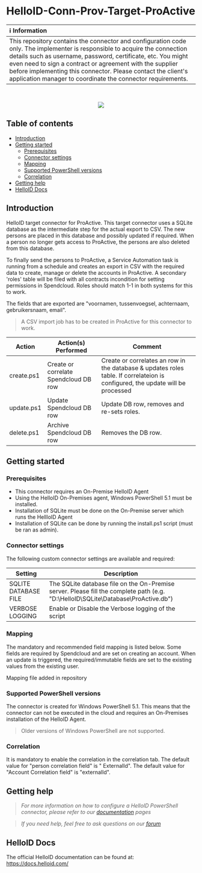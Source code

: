 # HelloID-Conn-Prov-Target-ProActive

| :information_source: Information |
|:---------------------------|
| This repository contains the connector and configuration code only. The implementer is responsible to acquire the connection details such as username, password, certificate, etc. You might even need to sign a contract or agreement with the supplier before implementing this connector. Please contact the client's application manager to coordinate the connector requirements.       |

<br />

<p align="center">
  <img src="https://proactive-software.com/wp-content/uploads/2020/04/pa-logo.svg">
</p>

## Table of contents

- [Introduction](#Introduction)
- [Getting started](#Getting-started)
  + [Prerequisites](#Prerequisites)
  + [Connector settings](#Connector-settings)
  + [Mapping](#Mapping)
  + [Supported PowerShell versions](#Supported-PowerShell-versions)
  + [Correlation](#Correlation)
- [Getting help](#Getting-help)
- [HelloID Docs](#HelloID-Docs)

## Introduction

HelloID target connector for ProActive. This target connector uses a SQLite database as the intermediate step for the actual export to CSV. The new persons are placed in this database and possibly updated if required. When a person no longer gets access to ProActive, the persons are also deleted from this database.

To finally send the persons to ProActive, a Service Automation task is running from a schedule and creates an export in CSV with the required data to create, manage or delete the accounts in ProActive.
A secondary 'roles' table will be filed with all contracts incondition for setting permissions in Spendcloud. Roles should match 1-1 in both systems for this to work.

The fields that are exported are "voornamen, tussenvoegsel, achternaam, gebruikersnaam, email". 
> A CSV import job has to be created in ProActive for this connector to work.

| Action                          | Action(s) Performed   | Comment   | 
| ------------------------------- | --------------------- | --------- |
| create.ps1                      | Create or correlate Spendcloud DB row  | Create or correlates an row in the database & updates roles table. If correlateion is configured, the update will be processed |
| update.ps1                      | Update Spendcloud DB row  | Update DB row, removes and re-sets roles. |
| delete.ps1                      | Archive Spendcloud DB row  | Removes the DB row. |
 
 <!-- GETTING STARTED -->
## Getting started


### Prerequisites

- This connector requires an On-Premise HelloID Agent
- Using the HelloID On-Premises agent, Windows PowerShell 5.1 must be installed.
- Installation of SQLite must be done on the On-Premise server which runs the HellloID Agent
- Installation of SQLite can be done by running the install.ps1 script (must be ran as admin).

### Connector settings

The following custom connector settings are available and required:

| Setting     | Description |
| ------------ | ----------- |
| SQLITE DATABASE FILE | The SQLite database file on the On-Premise server. Please fill the complete path (e.g. "D:\HelloID\SQLite\Database\ProActive.db") |
| VERBOSE LOGGING | Enable or Disable the Verbose logging of the script |

### Mapping
The mandatory and recommended field mapping is listed below. Some fields are required by Spendcloud and are set on creating an account. When an update is triggered, the required/immutable fields are set to the existing values from the existing user.

Mapping file added in repository

### Supported PowerShell versions

The connector is created for Windows PowerShell 5.1. This means that the connector can not be executed in the cloud and requires an On-Premises installation of the HelloID Agent.

> Older versions of Windows PowerShell are not supported.

### Correlation
It is mandatory to enable the correlation in the correlation tab. The default value for "person correlation field" is " ExternalId". The default value for "Account Correlation field" is "externalId".

## Getting help

> _For more information on how to configure a HelloID PowerShell connector, please refer to our [documentation](https://docs.helloid.com/en/provisioning/target-systems/powershell-v2-target-systems.html) pages_

> _If you need help, feel free to ask questions on our [forum](https://forum.helloid.com)_

## HelloID Docs

The official HelloID documentation can be found at: https://docs.helloid.com/
